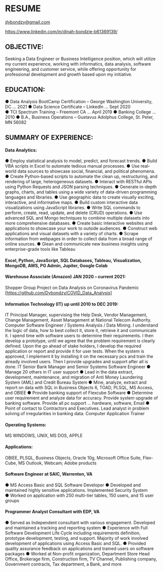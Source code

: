# RESUME

dybondzy@gmail.com

https://www.linkedin.com/in/dinah-bondzie-b61369139/

    
## OBJECTIVE: 
Seeking a Data Engineer or Business Intelligence position, which will utilize my current experience, working with informatics, data analysis, software engineering, and customer service, while offering opportunity for professional development and growth based upon my initiative. 

## EDUCATION:
●	Data Analysis BootCamp Certification – George Washington University, DC … 2021
●	Data Science Certificate – Linkedln … Sept 2020  
●	TCI Spectrum Training – Freemont CA … April 2019
●	Banking College … 2010
●	B.A., Business Operations – Gustavus Adolphus College, St. Peter, MN 56082

## SUMMARY OF EXPERIENCE: 

#### Data Analytics:
● Employ statistical analysis to model, predict, and forecast trends.
● Build VBA scripts in Excel to automate tedious manual processes.
● Use real-world data sources to showcase social, financial, and political phenomena.
● Create Python-based scripts to automate the clean up, restructuring, and rendering of large, heterogeneous datasets.
● Interact with RESTful APIs using Python Requests and JSON parsing techniques.
● Generate in-depth graphs, charts, and tables using a wide variety of data-driven programming languages and libraries.
● Use geographic data to create visually exciting, interactive, and informative maps.
● Build custom interactive data visualizations using JavaScript libraries.
● Write SQL commands to perform, create, read, update, and delete (CRUD) operations.
● Use advanced SQL and Mongo techniques to combine multiple datasets into more comprehensive databases.
● Create basic interactive websites and applications to showcase your work to outside audiences.
● Construct web applications and visual datasets with a variety of charts.
● Scrape information from webpages in order to collect data from a broad range of online sources.
● Glean and communicate new business insights using enterprise-grade tools like Tableau

#### Excel, Python, JavaScript, SQL Databases, Tableau, Visualization, MongoDB, AWS, PG Admin, Jupiter, Google Colab

#### Warehouse Associate (Amazon) JAN 2020 – current 2021:	
Shopper
Group Project on Data Analysis on Coronavirus Pandemic [https://github.com/Dybondzy/COVID_Data_Analysis] 

#### Information Technology (IT) up until 2010 to DEC 2019:	
IT Principal Manager, supervising the Help Desk, Vendor Management, Change Management, Asset Management at National Telecom Authority.  Computer Software Engineer / Systems Analysis / Data Mining.  I understand the logic of data, how to best collect it, store it, retrieve it and communicate it.  I spend time with software users to determine their requirements.  I then develop a prototype, until we agree that the problem requirement is clearly defined.  Upon the go ahead of stake holders, I develop the required application or report and provide it for user tests.  When the system is approved, I implement it by installing it on the necessary pcs and train the already involved users.  Then I provide upgrades and support after all is done.
IT Senior Bank Manager and Senior Systems Software Engineer
●	Manage 20 others in IT user support
●	Lead in the data extract, development, maintenance, and migration of Anti Money Laundering System (AML) and Credit Bureau System
●	Mine, analyze, extract and report on data with SQL in Business Objects 6, TOAD, PLSQL, MS Access, and OBIEE
●	Provide banking support of Flexcube Software
●	Determine user requirement and analyze data for accuracy.  Provide system upgrade of banking software.  Provide all pc support … hardware, software, Email
●	Point of contact to Contractors and Executives.  Lead analyst in problem solving of irregularities in banking data.  Computer Application Trainer
  
#### Operating Systems: 
MS WINDOWS, UNIX, MS DOS, APPLE
  
#### Applications: 
OBIEE, PLSQL, Business Objects, Oracle 10g, Microsoft Office Suite, Flex-Cube, MS Outlook, Webcam; Adobe products

#### Software Engineer at SAIC, Warrenton, VA 
●	MS Access Basic and SQL Software Developer
●	Developed and maintained highly sensitive applications.  Implemented Security System  
●	Worked on application with 250 multi-tier tables, 150 users, and 15 user groups

#### Programmer Analyst Consultant with EDP, VA	
●	Served as Independent consultant with various engagement.  Developed and maintained a tracking and reporting system
●	Experience with Full Software Development Life Cycle including requirements definition, prototype development, testing, and support.  Majority of work involved development of applications using Access Basic and SQL.
●	Provided quality assurance feedback on applications and trained users on software packages
●	Worked at Non-profit organization, Department Store Head Office, Brokerage firm, Construction firm, TV Channel, Publishing company, Government contracts, Tax department, a Bank, and more
